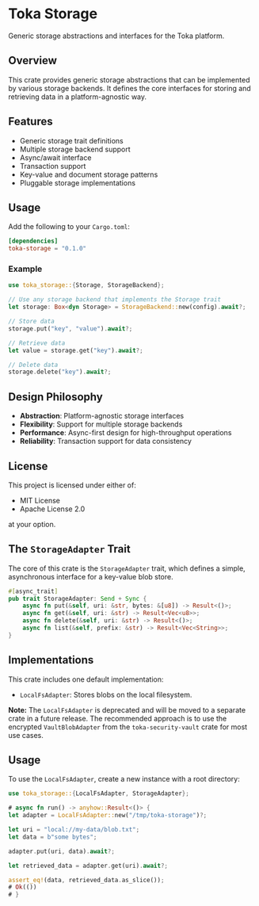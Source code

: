 # Toka Storage

Generic storage abstractions and interfaces for the Toka platform.

## Overview

This crate provides generic storage abstractions that can be implemented by various storage backends. It defines the core interfaces for storing and retrieving data in a platform-agnostic way.

## Features

- Generic storage trait definitions
- Multiple storage backend support
- Async/await interface
- Transaction support
- Key-value and document storage patterns
- Pluggable storage implementations

## Usage

Add the following to your `Cargo.toml`:

```toml
[dependencies]
toka-storage = "0.1.0"
```

### Example

```rust
use toka_storage::{Storage, StorageBackend};

// Use any storage backend that implements the Storage trait
let storage: Box<dyn Storage> = StorageBackend::new(config).await?;

// Store data
storage.put("key", "value").await?;

// Retrieve data
let value = storage.get("key").await?;

// Delete data
storage.delete("key").await?;
```

## Design Philosophy

- **Abstraction**: Platform-agnostic storage interfaces
- **Flexibility**: Support for multiple storage backends
- **Performance**: Async-first design for high-throughput operations
- **Reliability**: Transaction support for data consistency

## License

This project is licensed under either of:
- MIT License
- Apache License 2.0

at your option.

## The `StorageAdapter` Trait

The core of this crate is the `StorageAdapter` trait, which defines a simple, asynchronous interface for a key-value blob store.

```rust
#[async_trait]
pub trait StorageAdapter: Send + Sync {
    async fn put(&self, uri: &str, bytes: &[u8]) -> Result<()>;
    async fn get(&self, uri: &str) -> Result<Vec<u8>>;
    async fn delete(&self, uri: &str) -> Result<()>;
    async fn list(&self, prefix: &str) -> Result<Vec<String>>;
}
```

## Implementations

This crate includes one default implementation:

- `LocalFsAdapter`: Stores blobs on the local filesystem.

**Note:** The `LocalFsAdapter` is deprecated and will be moved to a separate crate in a future release. The recommended approach is to use the encrypted `VaultBlobAdapter` from the `toka-security-vault` crate for most use cases.

## Usage

To use the `LocalFsAdapter`, create a new instance with a root directory:

```rust
use toka_storage::{LocalFsAdapter, StorageAdapter};

# async fn run() -> anyhow::Result<()> {
let adapter = LocalFsAdapter::new("/tmp/toka-storage")?;

let uri = "local://my-data/blob.txt";
let data = b"some bytes";

adapter.put(uri, data).await?;

let retrieved_data = adapter.get(uri).await?;

assert_eq!(data, retrieved_data.as_slice());
# Ok(())
# } 